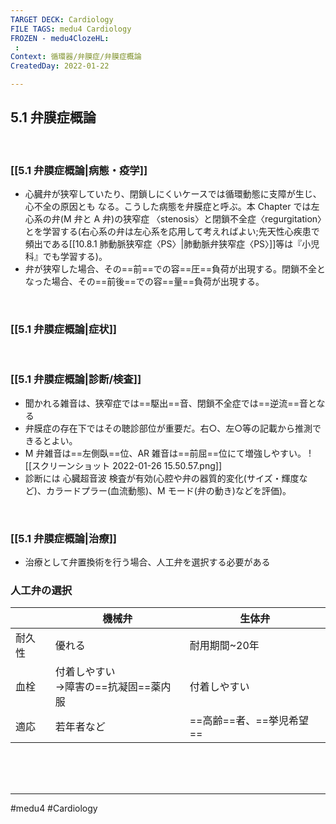 ```yaml
---
TARGET DECK: Cardiology
FILE TAGS: medu4 Cardiology
FROZEN - medu4ClozeHL:
 : 
Context: 循環器/弁膜症/弁膜症概論
CreatedDay: 2022-01-22

---
```


## 5.1 弁膜症概論

<br>

### [[5.1 弁膜症概論|病態・疫学]]
* 心臓弁が狭窄していたり、閉鎖しにくいケースでは循環動態に支障が生じ、心不全の原因とも なる。こうした病態を弁膜症と呼ぶ。本 Chapter では左心系の弁(M 弁と A 弁)の狭窄症 〈stenosis〉と閉鎖不全症〈regurgitation〉とを学習する(右心系の弁は左心系を応用して考えればよい;先天性心疾患で頻出である[[10.8.1 肺動脈狭窄症〈PS〉|肺動脈弁狭窄症〈PS〉]]等は『小児科』でも学習する)。 
* 弁が狭窄した場合、その==前==での容==圧==負荷が出現する。閉鎖不全となった場合、その==前後==での容==量==負荷が出現する。
<!--ID: 1643709296481-->



<br>

### [[5.1 弁膜症概論|症状]]


<br>

### [[5.1 弁膜症概論|診断/検査]]
* 聞かれる雑音は、狭窄症では==駆出==音、閉鎖不全症では==逆流==音となる
* 弁膜症の存在下ではその聴診部位が重要だ。右○、左○等の記載から推測できるとよい。
* M 弁雑音は==左側臥==位、AR 雑音は==前屈==位にて増強しやすい。
![[スクリーンショット 2022-01-26 15.50.57.png]]
* 診断には 心臓超音波 検査が有効(心腔や弁の器質的変化(サイズ・輝度など)、カラードプラー(血流動態)、M モード(弁の動き)などを評価)。
<!--ID: 1643709296488-->



<br>

### [[5.1 弁膜症概論|治療]]
* 治療として弁置換術を行う場合、人工弁を選択する必要がある
### 人工弁の選択
| |機械弁|生体弁|
|---|---|---|
|耐久性|優れる|耐用期間~20年|
|血栓|付着しやすい<br>→障害の==抗凝固==薬内服|付着しやすい|
|適応|若年者など|==高齢==者、==挙児希望==|
<!--ID: 1643709296494-->




<br><br><br>

---
#medu4 #Cardiology